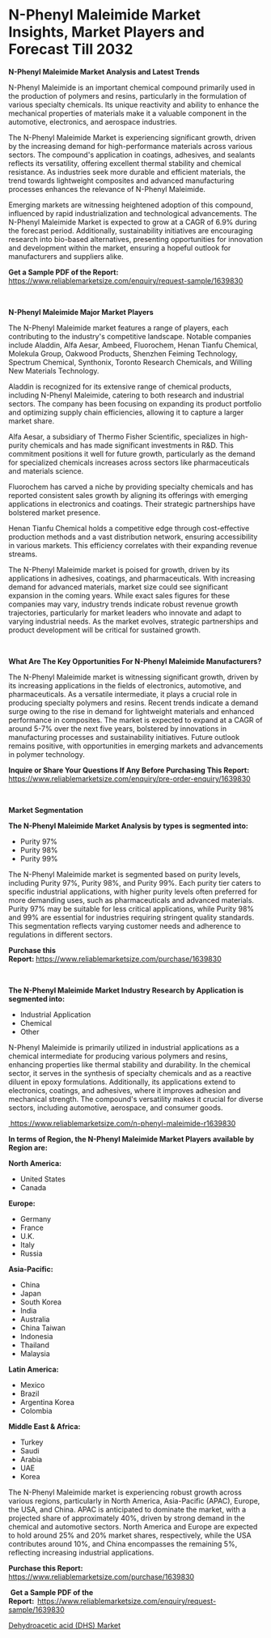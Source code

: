 <p><h1>N-Phenyl Maleimide Market Insights, Market Players and Forecast Till 2032</h1></p><p><strong>N-Phenyl Maleimide Market Analysis and Latest Trends</strong></p>
<p><p>N-Phenyl Maleimide is an important chemical compound primarily used in the production of polymers and resins, particularly in the formulation of various specialty chemicals. Its unique reactivity and ability to enhance the mechanical properties of materials make it a valuable component in the automotive, electronics, and aerospace industries.</p><p>The N-Phenyl Maleimide Market is experiencing significant growth, driven by the increasing demand for high-performance materials across various sectors. The compound's application in coatings, adhesives, and sealants reflects its versatility, offering excellent thermal stability and chemical resistance. As industries seek more durable and efficient materials, the trend towards lightweight composites and advanced manufacturing processes enhances the relevance of N-Phenyl Maleimide.</p><p>Emerging markets are witnessing heightened adoption of this compound, influenced by rapid industrialization and technological advancements. The N-Phenyl Maleimide Market is expected to grow at a CAGR of 6.9% during the forecast period. Additionally, sustainability initiatives are encouraging research into bio-based alternatives, presenting opportunities for innovation and development within the market, ensuring a hopeful outlook for manufacturers and suppliers alike.</p></p>
<p><strong>Get a Sample PDF of the Report:&nbsp;</strong> <a href="https://www.reliablemarketsize.com/enquiry/request-sample/1639830?utm_campaign=2111&utm_medium=2&utm_source=Github&utm_content=ia&utm_term=01022025&utm_id=n-phenyl-maleimide">https://www.reliablemarketsize.com/enquiry/request-sample/1639830</a></p>
<p>&nbsp;</p>
<p><strong>N-Phenyl Maleimide Major Market Players</strong></p>
<p><p>The N-Phenyl Maleimide market features a range of players, each contributing to the industry's competitive landscape. Notable companies include Aladdin, Alfa Aesar, Ambeed, Fluorochem, Henan Tianfu Chemical, Molekula Group, Oakwood Products, Shenzhen Feiming Technology, Spectrum Chemical, Synthonix, Toronto Research Chemicals, and Willing New Materials Technology.</p><p>Aladdin is recognized for its extensive range of chemical products, including N-Phenyl Maleimide, catering to both research and industrial sectors. The company has been focusing on expanding its product portfolio and optimizing supply chain efficiencies, allowing it to capture a larger market share.</p><p>Alfa Aesar, a subsidiary of Thermo Fisher Scientific, specializes in high-purity chemicals and has made significant investments in R&D. This commitment positions it well for future growth, particularly as the demand for specialized chemicals increases across sectors like pharmaceuticals and materials science.</p><p>Fluorochem has carved a niche by providing specialty chemicals and has reported consistent sales growth by aligning its offerings with emerging applications in electronics and coatings. Their strategic partnerships have bolstered market presence.</p><p>Henan Tianfu Chemical holds a competitive edge through cost-effective production methods and a vast distribution network, ensuring accessibility in various markets. This efficiency correlates with their expanding revenue streams.</p><p>The N-Phenyl Maleimide market is poised for growth, driven by its applications in adhesives, coatings, and pharmaceuticals. With increasing demand for advanced materials, market size could see significant expansion in the coming years. While exact sales figures for these companies may vary, industry trends indicate robust revenue growth trajectories, particularly for market leaders who innovate and adapt to varying industrial needs. As the market evolves, strategic partnerships and product development will be critical for sustained growth.</p></p>
<p>&nbsp;</p>
<p><strong>What Are The Key Opportunities For N-Phenyl Maleimide Manufacturers?</strong></p>
<p><p>The N-Phenyl Maleimide market is witnessing significant growth, driven by its increasing applications in the fields of electronics, automotive, and pharmaceuticals. As a versatile intermediate, it plays a crucial role in producing specialty polymers and resins. Recent trends indicate a demand surge owing to the rise in demand for lightweight materials and enhanced performance in composites. The market is expected to expand at a CAGR of around 5-7% over the next five years, bolstered by innovations in manufacturing processes and sustainability initiatives. Future outlook remains positive, with opportunities in emerging markets and advancements in polymer technology.</p></p>
<p><strong>Inquire or Share Your Questions If Any Before Purchasing This Report:</strong> <a href="https://www.reliablemarketsize.com/enquiry/pre-order-enquiry/1639830?utm_campaign=2111&utm_medium=2&utm_source=Github&utm_content=ia&utm_term=01022025&utm_id=n-phenyl-maleimide">https://www.reliablemarketsize.com/enquiry/pre-order-enquiry/1639830</a></p>
<p>&nbsp;</p>
<p><strong>Market Segmentation</strong></p>
<p><strong>The N-Phenyl Maleimide Market Analysis by types is segmented into:</strong></p>
<p><ul><li>Purity 97%</li><li>Purity 98%</li><li>Purity 99%</li></ul></p>
<p><p>The N-Phenyl Maleimide market is segmented based on purity levels, including Purity 97%, Purity 98%, and Purity 99%. Each purity tier caters to specific industrial applications, with higher purity levels often preferred for more demanding uses, such as pharmaceuticals and advanced materials. Purity 97% may be suitable for less critical applications, while Purity 98% and 99% are essential for industries requiring stringent quality standards. This segmentation reflects varying customer needs and adherence to regulations in different sectors.</p></p>
<p><strong>Purchase this Report:&nbsp;</strong><a href="https://www.reliablemarketsize.com/purchase/1639830?utm_campaign=2111&utm_medium=2&utm_source=Github&utm_content=ia&utm_term=01022025&utm_id=n-phenyl-maleimide">https://www.reliablemarketsize.com/purchase/1639830</a></p>
<p>&nbsp;</p>
<p><strong>The N-Phenyl Maleimide Market Industry Research by Application is segmented into:</strong></p>
<p><ul><li>Industrial Application</li><li>Chemical</li><li>Other</li></ul></p>
<p><p>N-Phenyl Maleimide is primarily utilized in industrial applications as a chemical intermediate for producing various polymers and resins, enhancing properties like thermal stability and durability. In the chemical sector, it serves in the synthesis of specialty chemicals and as a reactive diluent in epoxy formulations. Additionally, its applications extend to electronics, coatings, and adhesives, where it improves adhesion and mechanical strength. The compound's versatility makes it crucial for diverse sectors, including automotive, aerospace, and consumer goods.</p></p>
<p><a href="https://www.reliablemarketsize.com/n-phenyl-maleimide-r1639830?utm_campaign=2111&utm_medium=2&utm_source=Github&utm_content=ia&utm_term=01022025&utm_id=n-phenyl-maleimide">&nbsp;https://www.reliablemarketsize.com/n-phenyl-maleimide-r1639830</a></p>
<p><strong>In terms of Region, the N-Phenyl Maleimide Market Players available by Region are:</strong></p>
<p>
    <p> <strong> North America: </strong>
        <ul>
            <li>United States</li>
            <li>Canada</li>
        </ul>
        </p> 
    <p> <strong> Europe: </strong>
        <ul>
            <li>Germany</li>
            <li>France</li>
            <li>U.K.</li>
            <li>Italy</li>
            <li>Russia</li>
        </ul>
        </p> 
    <p> <strong> Asia-Pacific: </strong>
        <ul>
            <li>China</li>
            <li>Japan</li>
            <li>South Korea</li>
            <li>India</li>
            <li>Australia</li>
            <li>China Taiwan</li>
            <li>Indonesia</li>
            <li>Thailand</li>
            <li>Malaysia</li>
        </ul>
        </p> 
    <p> <strong> Latin America: </strong>
        <ul>
            <li>Mexico</li>
            <li>Brazil</li>
            <li>Argentina Korea</li>
            <li>Colombia</li>
        </ul>
        </p> 
    <p> <strong> Middle East & Africa: </strong>
        <ul>
            <li>Turkey</li>
            <li>Saudi</li>
            <li>Arabia</li>
            <li>UAE</li>
            <li>Korea</li>
        </ul>
    </p>
    </p>
<p><p>The N-Phenyl Maleimide market is experiencing robust growth across various regions, particularly in North America, Asia-Pacific (APAC), Europe, the USA, and China. APAC is anticipated to dominate the market, with a projected share of approximately 40%, driven by strong demand in the chemical and automotive sectors. North America and Europe are expected to hold around 25% and 20% market shares, respectively, while the USA contributes around 10%, and China encompasses the remaining 5%, reflecting increasing industrial applications.</p></p>
<p><strong>Purchase this Report: </strong><a href="https://www.reliablemarketsize.com/purchase/1639830?utm_campaign=2111&utm_medium=2&utm_source=Github&utm_content=ia&utm_term=01022025&utm_id=n-phenyl-maleimide">https://www.reliablemarketsize.com/purchase/1639830</a></p>
<p>&nbsp;<strong>Get a Sample PDF of the Report:&nbsp;&nbsp;</strong><a href="https://www.reliablemarketsize.com/enquiry/request-sample/1639830?utm_campaign=2111&utm_medium=2&utm_source=Github&utm_content=ia&utm_term=01022025&utm_id=n-phenyl-maleimide">https://www.reliablemarketsize.com/enquiry/request-sample/1639830</a></p>
<p><strong></strong></p>
<p><p><a href="https://github.com/rodinayygacklezi/Market-Research-Report-List-1/blob/main/dehydroacetic-acid-dhs-market.md?utm_campaign=2111&utm_medium=2&utm_source=Github&utm_content=ia&utm_term=01022025&utm_id=n-phenyl-maleimide">Dehydroacetic acid (DHS) Market</a></p></p>